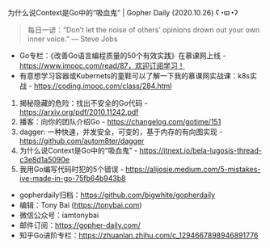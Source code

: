 为什么说Context是Go中的“吸血鬼” | Gopher Daily (2020.10.26) ʕ◔ϖ◔ʔ

>每日一谚：“Don’t let the noise of others’ opinions drown out your own inner voice.” ― Steve Jobs

* Go专栏：《改善Go语言编程质量的50个有效实践》在慕课网上线 - https://www.imooc.com/read/87，欢迎订阅学习！ 
* 有意想学习容器或Kubernets的童鞋可以了解一下我的慕课网实战课：k8s实战 - https://coding.imooc.com/class/284.html

1. 揭秘隐藏的危险：找出不安全的Go代码 - https://arxiv.org/pdf/2010.11242.pdf
2. 播客：向你的团队介绍Go - https://changelog.com/gotime/151
3. dagger: 一种快速，并发安全，可变的，基于内存的有向图实现 - https://github.com/autom8ter/dagger
4. 为什么说Context是Go中的“吸血鬼” - https://itnext.io/bela-lugosis-thread-c3e8d1a5090e
5. 我用Go编写代码时犯的5个错误 - https://alijosie.medium.com/5-mistakes-ive-made-in-go-75fb64b943b8


* gopherdaily归档：https://github.com/bigwhite/gopherdaily
* 编辑：Tony Bai (https://tonybai.com)
* 微信公众号：iamtonybai
* 邮件订阅：https://gopher-daily.com/
* 知乎Go进阶专栏：https://zhuanlan.zhihu.com/c_1294667898946891776


